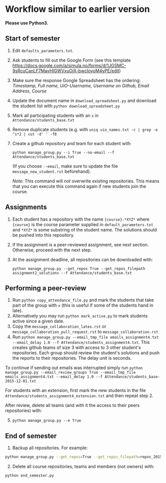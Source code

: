 # Workflow similar to earlier version

**Please use Python3.**

## Start of semester

1. Edit `defaults_parameters.txt`.
2. Ask students to fill out the Google Form (see this template https://docs.google.com/a/simula.no/forms/d/1JGSMC-9sRcuCanLF7MavHlGWVxuOjX-bwcIoyoM4yPE/edit)
3. Make sure the response Google Spreadsheet has the ordering: *Timestamp, Full name, UiO-Username, Username on Github, Email Address, Course*
4. Update the document name in `download_spreadsheet.py` and download the student list with `python download_spreadsheet.py`
5. Mark all participating students with an `x` in `Attendance/students_base.txt`
6. Remove duplicate students (e.g. with `uniq uio_names.txt -c | grep -e ^s*2 | cut -d' ' -f8`
7. Create a github repository and team for each student with 

   `python manage_group.py --i True --no-email --f Attendance/students_base.txt`

   (If you choose `--email`, make sure to update the file `message_new_student.rst` beforehand).
   
   *Note*: This command will *not* overwrite existing repositories. This means that you can execute this command again if new students join the course.

Assignments
-----------
1. Each student has a repository with the name `{course}-*XYZ*` where `{course}` is the course parameter supplied in
 `default_parameters.txt` and `*XYZ*` is some substring of the student name. The solutions should be pushed into this repository.
2. If the assignment is a peer-reviewed assignment, see next section. Otherwise, proceed with the next step.
3. At the assignment deadline, all repositories can be downloaded with:

   `python manage_group.py --get_repos True --get_repos_filepath assignment2_solutions --f Attendance/students_base.txt`
   

Performing a peer-review
------------------------
1. Run `python copy_attendance_file.py` and mark the students that take part of the group with `x` (this is useful if some of the students hand in late).
2. Alternatively you may run `python mark_active.py` to mark students active since a given date.
3. Copy the `message_collaboration_latex.rst` or `message_collaboration_pull_request.rst` to `message_collaboration.rst`
4. Run `python manage_group.py --email_tmp_file emails_assignment4.txt --email_delay 1.0 --f Attendance/students_assignment4.txt`. This creates github teams of size 3 with access to 3 other student's repositories. Each group should review the student's solutions and push the reports to their repositories. The delay unit is seconds.

To continue if sending out emails was interrupted simply run
`python manage_group.py --email_review_groups True --email_tmp_file emails_assignment4.txt --email_delay 1.0 --f Attendance/students_base-2015-12-01.txt`

For students with an extension, first mark the new students in the file `Attendance/students_assignment4_extension.txt` and then repeat step 2.


After review, delete all teams (and with it the access to their peers repositories) with:

5. `python manage_group.py --e True`

End of semester
---------------

1. Backup all repositories. For example:

```bash
python manage_group.py --get_repos=True --get_repos_filepath=repos_2015
```

2. Delete all course repositories, teams and members (not owners) with:

```bash
python end_semester.py
```

